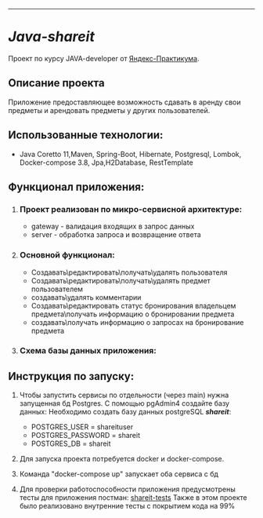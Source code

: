 ---

# *Java-shareit*

Проект по курсу JAVA-developer от [Яндекс-Практикума](https://practicum.yandex.ru/java-developer/).

Описание проекта
-
Приложение предоставляющее возможность сдавать в аренду свои предметы и арендовать предметы у других пользователей.

Использованные технологии:
-

- Java Coretto 11,Maven, Spring-Boot, Hibernate, Postgresql, Lombok, Docker-compose 3.8, Jpa,H2Database, RestTemplate

Функционал приложения:
-

1. ### Проект реализован по микро-сервисной архитектуре:
    * gateway - валидация входящих в запрос данных
    * server - обработка запроса и возвращение ответа

2. ### Основной функционал:

    * Создавать\редактировать\получать\удалять пользователя
    * Создавать\редактировать\получать\удалять предмет пользователем
    * создавать\удалять комментарии
    * Создавать\редактировать статус бронирования владельцем предмета\получать информацию о бронировании предмета
    * создавать\получать информацию о запросах на бронирование предмета

3. ### Схема базы данных приложения:

[](https://github.com/valikaev1989/java-shareit/blob/main/server/src/main/resources/database.PNG)

Инструкция по запуску:
-

1. Чтобы запустить сервисы по отдельности (через main) нужна запущенная бд Postgres. С помощью pgAdmin4 создайте базу
   данных:
   Необходимо создать базу данных postgreSQL _**shareit**_:
   * POSTGRES_USER = shareituser
   * POSTGRES_PASSWORD = shareit
   * POSTGRES_DB = shareit

2. Для запуска проекта потребуется docker и docker-compose.
3. Команда "docker-compose up" запускает оба сервиса с бд
4. Для проверки работоспособности приложения предусмотрены тесты для приложения постман:
[shareit-tests](https://github.com/valikaev1989/java-shareit/blob/main/postmanTests/tests.json)
Также в этом проекте было реализовано внутренние тесты с покрытием кода на 99%
